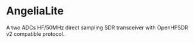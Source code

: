 # AngeliaLite
A two ADCs HF/50MHz direct sampling SDR transceiver with OpenHPSDR v2 compatible protocol.
